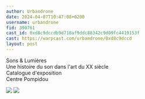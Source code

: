 ```yaml
---
author: Urbandrone 
date: 2024-04-07T10:47:08+0200
username: urbandrone
fid: 390761
cast_id: 0xd8c9dccdb9d718af9ddc88342c9d09fc4419153f
cast: https://warpcast.com/urbandrone/0xd8c9dccd
layout: post
---
```

Sons & Lumières  
Une histoire du son dans l'art du XX siècle  
Catalogue d'exposition  
Centre Pompidou  

![](https://imagedelivery.net/BXluQx4ige9GuW0Ia56BHw/90ebab84-6e68-4e4e-090d-2eea1c0d3400/original)
![](https://imagedelivery.net/BXluQx4ige9GuW0Ia56BHw/83394313-b055-4575-914e-343e01e0d700/original)